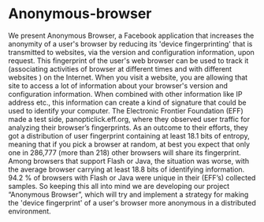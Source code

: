 # Anonymous-browser
We present Anonymous Browser, a Facebook application that increases the anonymity of a user's
browser by reducing its 'device fingerprinting' that is transmitted to websites, via the version and
configuration information, upon request. This fingerprint of the user's web browser can be
used to track it (associating activities of browser at different times and with different websites
) on the Internet. When you visit a website, you are allowing that site to access a lot of
information about your browser's version and configuration information. When combined with
other information like IP address etc., this information can create a kind of signature that could
be used to identify your computer. The Electronic Frontier Foundation (EFF) made a test side,
panopticlick.eff.org, where they observed user traffic for analyzing their browser’s fingerprints.
As an outcome to their efforts, they got a distribution of user fingerprint containing at
least 18.1 bits of entropy, meaning that if you pick a browser at random, at best you expect that
only one in 286,777 (more than 218) other browsers will share its fingerprint. Among browsers
that support Flash or Java, the situation was worse, with the average browser carrying at least
18.8 bits of identifying information. 94.2 % of browsers with Flash or Java were unique in their
(EFF’s) collected samples. So keeping this all into mind we are developing our project
“Anonymous Browser”, which will try and implement a strategy for making the 'device
fingerprint' of a user's browser more anonymous in a distributed environment.
